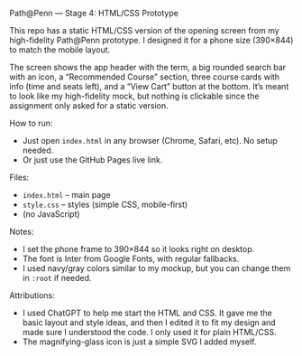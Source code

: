 Path@Penn — Stage 4: HTML/CSS Prototype

This repo has a static HTML/CSS version of the opening screen from my high-fidelity Path\@Penn prototype. I designed it for a phone size (390×844) to match the mobile layout.

The screen shows the app header with the term, a big rounded search bar with an icon, a “Recommended Course” section, three course cards with info (time and seats left), and a “View Cart” button at the bottom. It’s meant to look like my high-fidelity mock, but nothing is clickable since the assignment only asked for a static version.

How to run:
- Just open `index.html` in any browser (Chrome, Safari, etc). No setup needed.
- Or just use the GitHub Pages live link.

Files:
- `index.html` – main page
- `style.css` – styles (simple CSS, mobile-first)
- (no JavaScript)

Notes:
- I set the phone frame to 390×844 so it looks right on desktop.
- The font is Inter from Google Fonts, with regular fallbacks.
- I used navy/gray colors similar to my mockup, but you can change them in `:root` if needed.


Attributions:
- I used ChatGPT to help me start the HTML and CSS. It gave me the basic layout and style ideas, and then I edited it to fit my design and made sure I understood the code. I only used it for plain HTML/CSS.
- The magnifying-glass icon is just a simple SVG I added myself.
